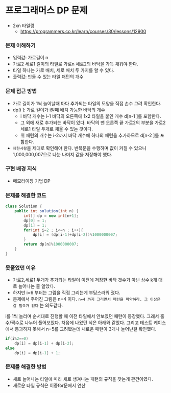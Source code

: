 # 프로그래머스 DP 문제
- 2xn 타일링
    - https://programmers.co.kr/learn/courses/30/lessons/12900

### 문제 이해하기
- 입력값: 가로길이 n
- 가로2 세로1 길이의 타일로 가로n 세로2의 바닥을 가득 채워야 한다.
- 타일 하나는 가로 배치, 세로 배치 두 가지를 할 수 있다.
- 출력값: 만들 수 있는 타일 패턴의 개수

### 문제 접근 방법
- 가로 길이가 1씩 늘어날때 마다 추가되는 타일의 모양을 직접 손수 그려 확인한다.
- dp[i ]: 가로 길이가 i일때 배치 가능한 바닥의 개수
  - i 바닥 개수는 i-1 바닥의 오른쪽에 1x2 타일을 붙인 개수 d[n-1 ]를 포함한다.
  - 그 외에 새로 추가되는 바닥이 있다. 바닥의 맨 오른쪽 끝 가로2의 부분을 가로2 세로1 타일 두개로 채울 수 있는 것이다.
  - 위 패턴의 개수는 i-2까지 바닥 개수에 하나의 패턴을 추가하므로 d[n-2 ]를 포함한다.
- `제한사항`을 제대로 확인해야 한다. 반복문을 수행하며 값이 커질 수 있으니 1,000,000,007으로 나눈 나머지 값을 저장해야 했다.

### 구현 배경 지식
- 메모라이징 기법 DP

### 문제를 해결한 코드

```java
class Solution {
    public int solution(int n) {
        int[] dp = new int[n+1];
        dp[0] = 1;
        dp[1] = 1;
        for(int i=2 ; i<=n ; i++){
            dp[i] = (dp[i-1]+dp[i-2])%1000000007;
        }
        return dp[n]%1000000007;
    }
}
```

### 못풀었던 이유

- 가로2,세로1 두개가 추가되는 타일이 이전에 저장한 바닥 갯수가 아닌 상수 k개 대로 늘어나는 줄 알았다. 
- 하지만 i=6 부터는 그림을 직접 그리는게 부담스러워 졌다. 
- 문제에서 주어진 그림은 n=4 이다. `n=4 까지 그리면서 패턴을 파악하라. 그 이상은 갈 필요가 없다` 는 의도같다.


i를 1씩 늘리며 순서대로 진행할 때 이전 타일에서 안보였던 패턴이 등장했다. 그래서 홀수/짝수로 나누어 풀어보았다. 처음에 나왔던 식은 아래와 같았다. 그리고 테스트 케이스에서 통과하지 못해서 n=5를 그려봤는데 새로운 패턴이 3개나 늘어난걸 확인했다.

```java
if(i%2==0)
    dp[i] = dp[i-1] + dp[i-2];
else
    dp[i] = dp[i-1] + 1;
```

### 문제를 해결한 방법
- 새로 늘어나는 타일에 따라 새로 생겨나는 패턴의 규칙을 찾는게 관건이였다.
- 새로운 타일 규칙은 이중for문에서 연산
